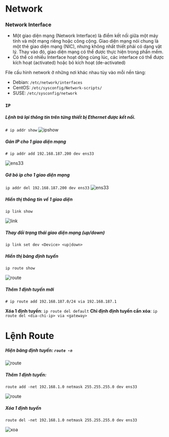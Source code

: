 # Network
### Network Interface
- Một giao diện mạng (Network Interface) là điểm kết nối giữa một máy tính và một mạng riêng hoặc công cộng. Giao diện mạng nói chung là một thẻ giao diện mạng (NIC), nhưng không nhất thiết phải có dạng vật lý. Thay vào đó, giao diện mạng có thể được thực hiện trong phần mềm.
- Có thể có nhiều Interface hoạt dộng cùng lúc, các interface có thể được kích hoạt (activated) hoặc bỏ kích hoạt (de-activated)

File cấu hình network ở những nơi khác nhau tùy vào mỗi nền tảng:
- Debian: `/etc/network/interfaces`
- CentOS: `/etc/sysconfig/Network-scripts/`
- SUSE: `/etc/sysconfig/network`

### `IP`
##### Lệnh trả lại thông tin trên từng thiết bị Ethernet được kết nối.
`# ip addr show`
![ipshow](https://f4-zpcloud.zdn.vn/9054977174048314534/a8224995c9c803965ad9.jpg)


##### Gán IP cho 1 giao diện mạng
`# ip addr add 192.168.187.200 dev ens33`

![ens33](https://f5-zpcloud.zdn.vn/4826804259566550934/3ce59d51400c8a52d31d.jpg)

##### Gỡ bỏ ip cho 1 giao diện mạng
`ip addr del 192.168.187.200 dev ens33`
![ens33](https://f5-zpcloud.zdn.vn/3752385048076097274/393d27c7ed9a27c47e8b.jpg)

##### Hiển thị thông tin về 1 giao diện
`ip link show`

![link](https://f5-zpcloud.zdn.vn/2845363086108566585/947027e4deb914e74da8.jpg)

##### Thay đổi trạng thái giao diện mạng (up/down)
`ip link set dev <Device> <up|down>` 

##### Hiển thị bảng định tuyến
`ip route show`

![route](https://f4-zpcloud.zdn.vn/1470538856220743796/e0fca76c0d31c76f9e20.jpg)

##### Thêm 1 định tuyến mới
`# ip route add 192.168.187.0/24 via 192.168.187.1`

**Xóa 1 định tuyến**: `ip route del default`
**Chỉ định định tuyến cần xóa**: `ip route del <dia-chi-ip> via <gateway>`

# Lệnh Route
##### Hiện bảng định tuyến: `route -n`

![route](https://f5-zpcloud.zdn.vn/278558621331846427/adf1395b6107ab59f216.jpg)

##### Thêm 1 định tuyến: 
`route add -net 192.168.1.0 netmask 255.255.255.0 dev ens33`

![route](https://f4-zpcloud.zdn.vn/1287749146077478317/9613a395e9c923977ad8.jpg)

##### Xóa 1 định tuyến 
`route del -net 192.168.1.0 netmask 255.255.255.0 dev ens33`

![xoa](https://f4-zpcloud.zdn.vn/1682802178272761776/315b9ad8da8410da4995.jpg)

